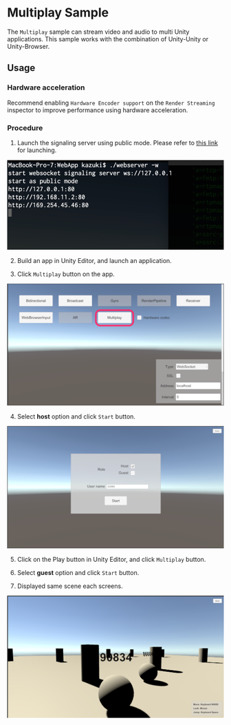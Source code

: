 # Multiplay Sample

The `Multiplay` sample can stream video and audio to multi Unity applications. This sample works with the combination of Unity-Unity or Unity-Browser.

## Usage

### Hardware acceleration

Recommend enabling `Hardware Encoder support` on the `Render Streaming` inspector to improve performance using hardware acceleration.

### Procedure

1) Launch the signaling server using public mode. Please refer to [this link](webapp.md) for launching.

![Launch web server](images/launch_webserver_public_mode.png)

2) Build an app in Unity Editor, and launch an application.

3) Click `Multiplay` button on the app.

![Open Multiplay scene](images/open_multiplay_scene.png)

4) Select **host** option and click `Start` button.

![Open Multiplay scene](images/sample_multiplay_select_host.png)

5) Click on the Play button in Unity Editor, and click `Multiplay` button.

6) Select **guest** option and click `Start` button.

7) Displayed same scene each screens.

![Play Multiplay sample](images/play_sample_multiplay.png)
